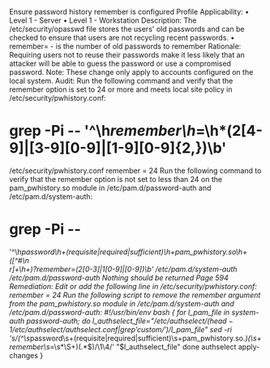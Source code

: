 Ensure password history remember is configured 
Profile Applicability:
• Level 1 - Server
• Level 1 - Workstation
Description:
The /etc/security/opasswd file stores the users' old passwords and can be checked to 
ensure that users are not recycling recent passwords.
• remember=<N> - <N> is the number of old passwords to remember
Rationale:
Requiring users not to reuse their passwords make it less likely that an attacker will be 
able to guess the password or use a compromised password.
Note: These change only apply to accounts configured on the local system.
Audit:
Run the following command and verify that the remember option is set to 24 or more 
and meets local site policy in /etc/security/pwhistory.conf:
# grep -Pi -- '^\h*remember\h*=\h*(2[4-9]|[3-9][0-9]|[1-9][0-9]{2,})\b' 
/etc/security/pwhistory.conf
remember = 24
Run the following command to verify that the remember option is not set to less than 24
on the pam_pwhistory.so module in /etc/pam.d/password-auth and 
/etc/pam.d/system-auth:
# grep -Pi --
'^\h*password\h+(requisite|required|sufficient)\h+pam_pwhistory\.so\h+([^#\n\
r]+\h+)?remember=(2[0-3]|1[0-9]|[0-9])\b' /etc/pam.d/system-auth 
/etc/pam.d/password-auth
Nothing should be returned
Page 594
Remediation:
Edit or add the following line in /etc/security/pwhistory.conf:
remember = 24
Run the following script to remove the remember argument from the pam_pwhistory.so
module in /etc/pam.d/system-auth and /etc/pam.d/password-auth:
#!/usr/bin/env bash
{
 for l_pam_file in system-auth password-auth; do
 l_authselect_file="/etc/authselect/$(head -1 
/etc/authselect/authselect.conf | grep 'custom/')/$l_pam_file"
 sed -ri 
's/(^\s*password\s+(requisite|required|sufficient)\s+pam_pwhistory\.so.*)(\s+
remember\s*=\s*\S+)(.*$)/\1\4/' "$l_authselect_file"
 done
 authselect apply-changes
}
